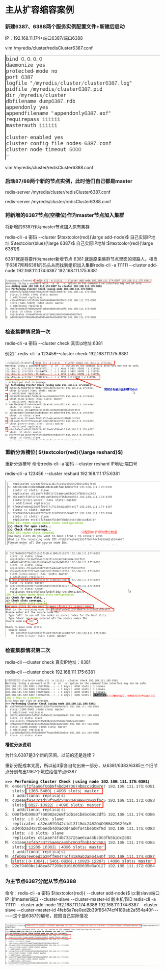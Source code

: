 # 主从扩容缩容案例

### 新建6387、6388两个服务实例配置文件+新建后启动

IP：192.168.11.174+端口6387/端口6388

vim /myredis/cluster/redisCluster6387.conf

![](images/32.6387配置文件.png)

vim /myredis/cluster/redisCluster6388.conf

### 启动87/88两个新的节点实例，此时他们自己都是master

redis-server /myredis/cluster/redisCluster6387.conf

redis-server /myredis/cluster/redisCluster6388.conf

### 将新增的6387节点(空槽位)作为master节点加入集群

将新增的6387作为master节点加入原有集群

redis-cli -a 密码 --cluster $\textcolor{red}{\large add-node}$ 自己实际IP地址:$\textcolor{blue}{\large 6387}$ 自己实际IP地址:$\textcolor{red}{\large 6381}$

6387就是将要作为master新增节点
6381 就是原来集群节点里面的领路人，相当于6387拜拜6381的码头从而找到组织加入集群redis-cli -a 111111 --cluster add-node 192.168.111.174:6387 192.168.111.175:6381

![](images/33.新节点加入集群master.png)

### 检查集群情况第一次

redis-cli -a 密码 --cluster check 真实ip地址:6381

例如：redis-cli -a 123456--cluster check 192.168.111.175:6381

![](images/34.加入后集群情况.png)

### 重新分派槽位( $\textcolor{red}{\large reshard}$)

重新分派槽号
命令:redis-cli -a 密码 --cluster reshard IP地址:端口号

redis-cli -a 123456 --cluster reshard 192.168.111.175:6381

![](images/35.分配槽位1.png)

![](images/36.分配槽位2.png)

### 检查集群情况第二次

redis-cli --cluster check 真实IP地址：6381

redis-cli --cluster check 192.168.111.175:6381

![](images/37.集群情况查看.png)

**槽位分派说明**

为什么6387是3个新的区间，以前的还是连续？

重新分配成本太高，所以前3家各自匀出来一部分，从6381/6383/6385三个旧节点分别匀出1367个坑位给信节点6387

![](images/38.槽号分配说明.png)

### 为主节点6387分配从节点6388

命令：redis-cli -a 密码 $\textcolor{red}{ --cluster add-node}$ ip:新slave端口 IP :新master端口 --cluster-slave --cluster-master-id 新主机节ID
redis-cli -a 111111 --cluster add-node 192.168.111.174:6388 192.168.111.174:6387 --cluster-slave
--cluster-master-id 4feb6a7ee0ed2b39f86474cf4189ab2a554a40f-------这个是6387的编号，按照自己实际情况

![](images/38.为主机分配从节点.png)





